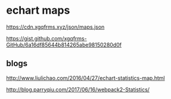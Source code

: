 # echart maps



https://cdn.xgqfrms.xyz/json/maps.json



https://gist.github.com/xgqfrms-GitHub/6a16df85644b814265abe98150280d0f


## blogs

http://www.liulichao.com/2016/04/27/echart-statistics-map.html

http://blog.parryqiu.com/2017/06/16/webpack2-Statistics/



<style>
    ul>li{
        list-style-type: none;
        color: #0f0;
        cursor: pointer;
        font-size: 16px;
    }
</style>












